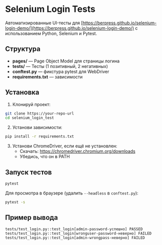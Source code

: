 # Selenium Login Tests

Автоматизированные UI-тесты для [https://berpress.github.io/selenium-login-demo/](https://berpress.github.io/selenium-login-demo/) с использованием Python, Selenium и Pytest.

## Структура

- **pages/** — Page Object Model для страницы логина
- **tests/** — Тесты (1 позитивный, 2 негативных)
- **conftest.py** — фикстура pytest для WebDriver
- **requirements.txt** — зависимости

## Установка

1. Клонируй проект:
```bash
git clone https://your-repo-url
cd selenium_login_test
```

2. Установи зависимости:
```bash
pip install -r requirements.txt
```

3. Установи ChromeDriver, если ещё не установлен:
   - Скачать: https://chromedriver.chromium.org/downloads
   - Убедись, что он в PATH

## Запуск тестов

```bash
pytest
```

Для просмотра в браузере (удалить `--headless` в `conftest.py`):
```bash
pytest -s
```

## Пример вывода

```
tests/test_login.py::test_login[admin-password-успешно] PASSED
tests/test_login.py::test_login[wronguser-password-неверно] FAILED
tests/test_login.py::test_login[admin-wrongpass-неверно] FAILED
```
